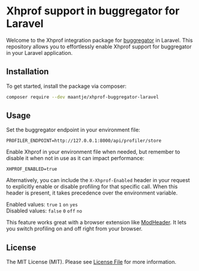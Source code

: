 # Xhprof support in buggregator for Laravel

Welcome to the Xhprof integration package for [buggregator](https://buggregator.dev/) in Laravel. This repository allows you to effortlessly enable Xhprof support for buggregator in your Laravel application.

## Installation

To get started, install the package via composer:

```bash
composer require --dev maantje/xhprof-buggregator-laravel
```

## Usage

Set the buggregator endpoint in your environment file:

```env
PROFILER_ENDPOINT=http://127.0.0.1:8000/api/profiler/store
```

Enable Xhprof in your environment file when needed, but remember to disable it when not in use as it can impact performance:

```env
XHPROF_ENABLED=true
```

Alternatively, you can include the `X-Xhprof-Enabled` header in your request to explicitly enable or disable profiling for that specific call. When this header is present, it takes precedence over the environment variable.

Enabled values: `true` `1` `on` `yes`  
Disabled values: `false` `0` `off` `no`

This feature works great with a browser extension like [ModHeader](https://addons.mozilla.org/en-US/firefox/addon/modheader-firefox/). It lets you switch profiling on and off right from your browser.

## License

The MIT License (MIT). Please see [License File](LICENSE.md) for more information.
